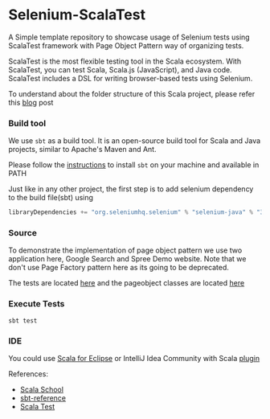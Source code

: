 # Selenium-ScalaTest
A Simple template repository to showcase usage of Selenium tests using ScalaTest framework with Page Object Pattern 
way of organizing tests.

ScalaTest is the most flexible testing tool in the Scala ecosystem. With ScalaTest, you can test Scala, 
Scala.js (JavaScript), and Java code. ScalaTest includes a DSL for writing browser-based tests using Selenium.

To understand about the folder structure of this Scala project, please refer this [blog](http://allaboutscala.com/tutorials/chapter-1-getting-familiar-intellij-ide/intellij-project-structure-getting-started-scala-project/) post

### Build tool
We use `sbt` as a build tool. It is an open-source build tool for Scala and Java projects, similar to 
Apache's Maven and Ant.

Please follow the [instructions](https://www.scala-sbt.org/1.x/docs/Setup.html) to install `sbt` on your machine 
and available in PATH

Just like in any other project, the first step is to add selenium dependency to the build file(sbt) using
```scala
libraryDependencies += "org.seleniumhq.selenium" % "selenium-java" % "3.141.59" % "test"
```

### Source
To demonstrate the implementation of page object pattern we use two application here, Google Search and 
Spree Demo website. Note that we don't use Page Factory pattern here as its going to be deprecated.

The tests are located [here](/src/test/scala/tests) and the pageobject classes are located [here](src/test/scala/pages)

### Execute Tests
`sbt test`
### IDE
You could use [Scala for Eclipse](http://scala-ide.org/) or IntelliJ Idea Community with Scala [plugin](https://plugins.jetbrains.com/plugin/1347-scala)

References:
* [Scala School](https://twitter.github.io/scala_school/)
* [sbt-reference](https://www.scala-sbt.org/1.x/docs/index.html)
* [Scala Test](http://www.scalatest.org/)
